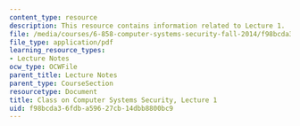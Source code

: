 ```yaml
---
content_type: resource
description: This resource contains information related to Lecture 1.
file: /media/courses/6-858-computer-systems-security-fall-2014/f98bcda36fdba59627cb14dbb8800bc9_MIT6_858F14_lec1.pdf
file_type: application/pdf
learning_resource_types:
- Lecture Notes
ocw_type: OCWFile
parent_title: Lecture Notes
parent_type: CourseSection
resourcetype: Document
title: Class on Computer Systems Security, Lecture 1
uid: f98bcda3-6fdb-a596-27cb-14dbb8800bc9
---
```

